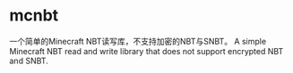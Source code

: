 # mcnbt
一个简单的Minecraft NBT读写库，不支持加密的NBT与SNBT。
A simple Minecraft NBT read and write library that does not support encrypted NBT and SNBT.
